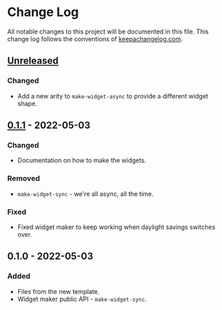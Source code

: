 # Change Log
All notable changes to this project will be documented in this file. This change log follows the conventions of [keepachangelog.com](http://keepachangelog.com/).

## [Unreleased]
### Changed
- Add a new arity to `make-widget-async` to provide a different widget shape.

## [0.1.1] - 2022-05-03
### Changed
- Documentation on how to make the widgets.

### Removed
- `make-widget-sync` - we're all async, all the time.

### Fixed
- Fixed widget maker to keep working when daylight savings switches over.

## 0.1.0 - 2022-05-03
### Added
- Files from the new template.
- Widget maker public API - `make-widget-sync`.

[Unreleased]: https://github.com/your-name/human-readable-time/compare/0.1.1...HEAD
[0.1.1]: https://github.com/your-name/human-readable-time/compare/0.1.0...0.1.1
